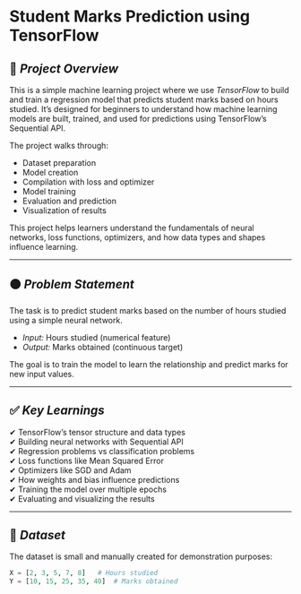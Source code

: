 # Student Marks Prediction using TensorFlow

## 📖 *Project Overview*

This is a simple machine learning project where we use *TensorFlow* to build and train a regression model that predicts student marks based on hours studied. It’s designed for beginners to understand how machine learning models are built, trained, and used for predictions using TensorFlow’s Sequential API.

The project walks through:
- Dataset preparation
- Model creation
- Compilation with loss and optimizer
- Model training
- Evaluation and prediction
- Visualization of results

This project helps learners understand the fundamentals of neural networks, loss functions, optimizers, and how data types and shapes influence learning.

---

## 🟠 *Problem Statement*

The task is to predict student marks based on the number of hours studied using a simple neural network.

- *Input:* Hours studied (numerical feature)
- *Output:* Marks obtained (continuous target)

The goal is to train the model to learn the relationship and predict marks for new input values.

---

## ✅ *Key Learnings*

✔ TensorFlow’s tensor structure and data types  
✔ Building neural networks with Sequential API  
✔ Regression problems vs classification problems  
✔ Loss functions like Mean Squared Error  
✔ Optimizers like SGD and Adam  
✔ How weights and bias influence predictions  
✔ Training the model over multiple epochs  
✔ Evaluating and visualizing the results

---

## 📂 *Dataset*

The dataset is small and manually created for demonstration purposes:

```python
X = [2, 3, 5, 7, 8]   # Hours studied
Y = [10, 15, 25, 35, 40]  # Marks obtained
